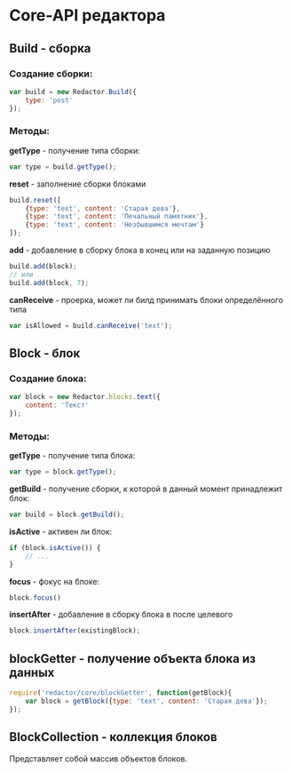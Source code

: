 # Core-API редактора


## Build - сборка


### Создание сборки:

```javascript
var build = new Redactor.Build({
    type: 'post'
});
```

### Методы:

**getType** - получение типа сборки:
```javascript
var type = build.getType();
```
**reset** - заполнение сборки блоками
```javascript
build.reset([
    {type: 'text', content: 'Cтарая дева'},
    {type: 'text', content: 'Печальный памятник'},
    {type: 'text', content: 'Незбывшимся мечтам'}
]);
```
**add** - добавление в сборку блока в конец или на заданную позицию
```javascript
build.add(block);
// или
build.add(block, 7);
```
**canReceive** - проерка, может ли билд принимать блоки определённого типа
```javascript
var isAllowed = build.canReceive('text');
```


## Block - блок


### Создание блока:

```javascript
var block = new Redactor.blocks.text({
    content: 'Текст'
});
```


### Методы:

**getType** - получение типа блока:
```javascript
var type = block.getType();
```
**getBuild** - получение сборки, к которой в данный момент принадлежит блок:
```javascript
var build = block.getBuild();
```
**isActive** - активен ли блок:
```javascript
if (block.isActive()) {
    // ...
}
```
**focus** - фокус на блоке:
```javascript
block.focus()
```
**insertAfter** - добавление в сборку блока в после целевого
```javascript
block.insertAfter(existingBlock);
```


## blockGetter - получение объекта блока из данных

```javascript
require('redactor/core/blockGetter', function(getBlock){
    var block = getBlock({type: 'text', content: 'Cтарая дева'});
});
```


## BlockCollection - коллекция блоков

Представляет собой массив объектов блоков.
